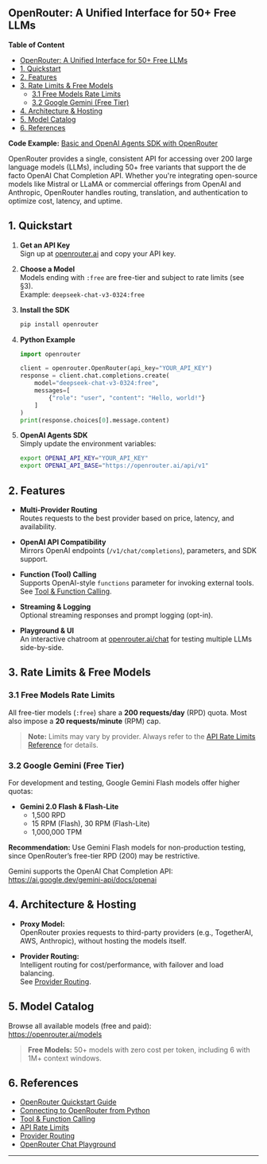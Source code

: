 ## OpenRouter: A Unified Interface for 50+ Free LLMs

**Table of Content**
- [OpenRouter: A Unified Interface for 50+ Free LLMs](#openrouter-a-unified-interface-for-50-free-llms)
- [1. Quickstart](#1-quickstart)
- [2. Features](#2-features)
- [3. Rate Limits \& Free Models](#3-rate-limits--free-models)
  - [3.1 Free Models Rate Limits](#31-free-models-rate-limits)
  - [3.2 Google Gemini (Free Tier)](#32-google-gemini-free-tier)
- [4. Architecture \& Hosting](#4-architecture--hosting)
- [5. Model Catalog](#5-model-catalog)
- [6. References](#6-references)


**Code Example:** [Basic and OpenAI Agents SDK with OpenRouter](https://colab.research.google.com/drive/1LOEOBP52WJpmMWsOS7-SUDQBLtmXZ_1d?usp=sharing)

OpenRouter provides a single, consistent API for accessing over 200 large language models (LLMs), including 50+ free variants that support the de facto OpenAI Chat Completion API. Whether you're integrating open-source models like Mistral or LLaMA or commercial offerings from OpenAI and Anthropic, OpenRouter handles routing, translation, and authentication to optimize cost, latency, and uptime.

## 1. Quickstart

1. **Get an API Key**  
   Sign up at [openrouter.ai](https://openrouter.ai/) and copy your API key.

2. **Choose a Model**  
   Models ending with `:free` are free-tier and subject to rate limits (see §3).  
   Example: `deepseek-chat-v3-0324:free`

3. **Install the SDK**

   ```bash
   pip install openrouter
   ```

4. **Python Example**

   ```python
   import openrouter

   client = openrouter.OpenRouter(api_key="YOUR_API_KEY")
   response = client.chat.completions.create(
       model="deepseek-chat-v3-0324:free",
       messages=[
           {"role": "user", "content": "Hello, world!"}
       ]
   )
   print(response.choices[0].message.content)
   ```

5. **OpenAI Agents SDK**  
   Simply update the environment variables:
   ```bash
   export OPENAI_API_KEY="YOUR_API_KEY"
   export OPENAI_API_BASE="https://openrouter.ai/api/v1"
   ```

## 2. Features

- **Multi-Provider Routing**  
  Routes requests to the best provider based on price, latency, and availability.

- **OpenAI API Compatibility**  
  Mirrors OpenAI endpoints (`/v1/chat/completions`), parameters, and SDK support.

- **Function (Tool) Calling**  
  Supports OpenAI-style `functions` parameter for invoking external tools.  
  See [Tool & Function Calling](https://openrouter.ai/docs/features/tool-calling).

- **Streaming & Logging**  
  Optional streaming responses and prompt logging (opt-in).

- **Playground & UI**  
  An interactive chatroom at [openrouter.ai/chat](https://openrouter.ai/chat) for testing multiple LLMs side-by-side.

## 3. Rate Limits & Free Models

### 3.1 Free Models Rate Limits

All free-tier models (`:free`) share a **200 requests/day** (RPD) quota. Most also impose a **20 requests/minute** (RPM) cap.

> **Note:** Limits may vary by provider. Always refer to the [API Rate Limits Reference](https://openrouter.ai/docs/api-reference/limits) for details.

### 3.2 Google Gemini (Free Tier)

For development and testing, Google Gemini Flash models offer higher quotas:

- **Gemini 2.0 Flash & Flash-Lite**
  - 1,500 RPD
  - 15 RPM (Flash), 30 RPM (Flash-Lite)
  - 1,000,000 TPM

**Recommendation:** Use Gemini Flash models for non-production testing, since OpenRouter’s free-tier RPD (200) may be restrictive.

Gemini supports the OpenAI Chat Completion API:  
https://ai.google.dev/gemini-api/docs/openai

## 4. Architecture & Hosting

- **Proxy Model:**  
  OpenRouter proxies requests to third-party providers (e.g., TogetherAI, AWS, Anthropic), without hosting the models itself.

- **Provider Routing:**  
  Intelligent routing for cost/performance, with failover and load balancing.  
  See [Provider Routing](https://openrouter.ai/docs/features/provider-routing).

## 5. Model Catalog

Browse all available models (free and paid):  
https://openrouter.ai/models

> **Free Models:** 50+ models with zero cost per token, including 6 with 1M+ context windows.

## 6. References

- [OpenRouter Quickstart Guide](https://openrouter.ai/docs/quickstart)
- [Connecting to OpenRouter from Python](https://medium.com/@tedisaacs/from-openai-to-opensource-in-2-lines-of-code-b4b8d2cf2541)
- [Tool & Function Calling](https://openrouter.ai/docs/features/tool-calling)
- [API Rate Limits](https://openrouter.ai/docs/api-reference/limits)
- [Provider Routing](https://openrouter.ai/docs/features/provider-routing)
- [OpenRouter Chat Playground](https://openrouter.ai/chat)

---